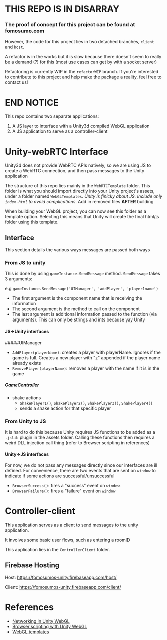 # THIS REPO IS IN DISARRAY

### The proof of concept for this project can be found at fomosumo.com

However, the code for this project lies in two detached branches, `client` and `host`.

A refactor is in the works but it is slow because there doesn't seem to really be a demand (?) for this (most use cases can get by with a socket server)

Refactoring is currently WIP in the `refactorWIP` branch. If you're interested to contribute to this project and help make the package a reality, feel free to contact us!


# END NOTICE


This repo contains two separate applications:
 1) A JS layer to interface with a Unity3d compiled WebGL application
 2) A JS application to serve as a controller-client


# Unity-webRTC Interface
Unity3d does not provide WebRTC APIs natively, so we are using JS to create a WebRTC connection, and then pass messages to the Unity application 

The structure of this repo lies mainly in the `WebRTCTemplate` folder. This folder is what you should import directly into your Unity project's assets, under a folder named `WebGLTemplates`. *Unity is finicky about JS. Include only `index.html` to avoid complications*. Add in removed files **AFTER** building

When building your WebGL project, you can now see this folder as a template option.
Selecting this means that Unity will create the final html/js folder using this template. 

## Interface
This section details the various ways messages are passed both ways

### From JS to unity
This is done by using `gameInstance.SendMessage` method. `SendMessage` takes 3 arguments:

e.g `gameInstance.SendMessage('UIManager', 'addPlayer', 'player1name')`

- The first argument is the component name that is receiving the information
- The second argument is the method to call on the component
- The last argument is additional information passed to the function (via arguments). This can only be strings and ints because yay Unity

#### JS->Unity interfaces

#####UIManager

- `AddPlayer(playerName)`: creates a player with playerName. Ignores if the game is full. Creates a new player with "z" appended if the player name already exists
- `RemovePlayer(playerName)`: removes a player with the name if it is in the game

##### GameController

- shake actions 
  -  `ShakePlayer1()`, `ShakePlayer2()`, `ShakePlayer3()`, `ShakePlayer4()`
  - sends a shake action for that specific player
  
### From Unity to JS
It is hard to do this because Unity requires JS functions to be added as a `.jslib` plugin in the assets folder.
Calling these functions then requires a weird DLL injection call thing (refer to Browser scripting in references)

#### Unity->JS interfaces
For now, we do not pass any messages directly since our interfaces are ill defined. For convenience, there
are two events that are sent on `window` to indicate if some actions are successful/unsuccessful

- `BrowserSuccess()`: fires a "success" event on `window`
- `BrowserFailure()`: fires a "failure" event on `window` 

# Controller-client
This application serves as a client to send messages to the unity application. 

It involves some basic user flows, such as entering a roomID

This application lies in the `ControllerClient` folder. 

## Firebase Hosting
Host: https://fomosumos-unity.firebaseapp.com/host/

Client: https://fomosumos-unity.firebaseapp.com/client/


# References
- [Networking in Unity WebGL](https://docs.unity3d.com/Manual/webgl-networking.html)
- [Browser scripting with Unity WebGL](https://docs.unity3d.com/Manual/webgl-interactingwithbrowserscripting.html)
- [WebGL templates](https://docs.unity3d.com/Manual/webgl-templates.html)


